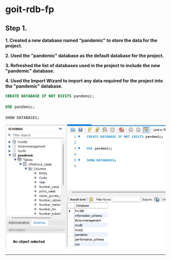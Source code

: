 # goit-rdb-fp

## Step 1.

**1. Created a new database named "pandemic" to store the data for the project.**

**2. Used the "pandemic" database as the default database for the project.**

**3. Refreshed the list of databases used in the project to include the new "pandemic" database.**

**4. Used the Import Wizard to import any data required for the project into the "pandemic" database.**

```sql
CREATE DATABASE IF NOT EXISTS pandemic;

USE pandemic;

SHOW DATABASES;
```

![p1_import_data](./p1_import_data.png)

---

